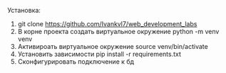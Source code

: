 Установка:
1. git clone https://github.com/Ivankvl7/web_development_labs
2. В корне проекта создать виртуальное окружение python -m venv venv
3. Активироать виртуальное окружение source venv/bin/activate
4. Установить зависимости pip install -r requirements.txt
5. Сконфигурировать подключение к бд